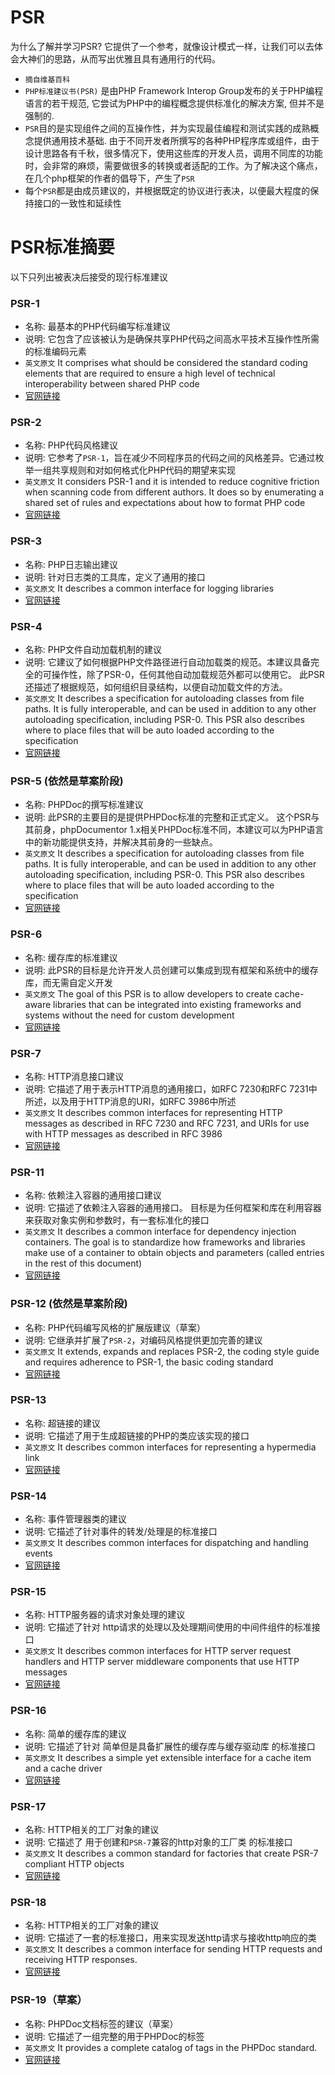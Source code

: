# PSR
为什么了解并学习PSR? 它提供了一个参考，就像设计模式一样，让我们可以去体会大神们的思路，从而写出优雅且具有通用行的代码。

- `摘自维基百科`
- `PHP标准建议书(PSR)` 是由PHP Framework Interop Group发布的关于PHP编程语言的若干规范, 它尝试为PHP中的编程概念提供标准化的解决方案, 但并不是强制的.
- `PSR`目的是实现组件之间的互操作性，并为实现最佳编程和测试实践的成熟概念提供通用技术基础. 由于不同开发者所撰写的各种PHP程序库或组件，由于设计思路各有千秋，很多情况下，使用这些库的开发人员，调用不同库的功能时，会非常的麻烦，需要做很多的转换或者适配的工作。为了解决这个痛点，在几个php框架的作者的倡导下，产生了`PSR`
- 每个`PSR`都是由成员建议的，并根据既定的协议进行表决，以便最大程度的保持接口的一致性和延续性

# PSR标准摘要
以下只列出被表决后接受的现行标准建议
### PSR-1
- 名称: 最基本的PHP代码编写标准建议
- 说明: 它包含了应该被认为是确保共享PHP代码之间高水平技术互操作性所需的标准编码元素
- `英文原文` It comprises what should be considered the standard coding elements that are required to ensure a high level of technical interoperability between shared PHP code
- <a target="_blank" href="https://www.php-fig.org/psr/psr-1/">官网链接</a>

### PSR-2
- 名称: PHP代码风格建议
- 说明: 它参考了`PSR-1`，旨在减少不同程序员的代码之间的风格差异。它通过枚举一组共享规则和对如何格式化PHP代码的期望来实现
- `英文原文` It considers PSR-1 and it is intended to reduce cognitive friction when scanning code from different authors. It does so by enumerating a shared set of rules and expectations about how to format PHP code
- <a target="_blank" href="https://www.php-fig.org/psr/psr-2/">官网链接</a>

### PSR-3
- 名称: PHP日志输出建议
- 说明: 针对日志类的工具库，定义了通用的接口
- `英文原文` It describes a common interface for logging libraries
- <a target="_blank" href="https://www.php-fig.org/psr/psr-3/">官网链接</a>

### PSR-4
- 名称: PHP文件自动加载机制的建议
- 说明: 它建议了如何根据PHP文件路径进行自动加载类的规范。本建议具备完全的可操作性，除了PSR-0，任何其他自动加载规范外都可以使用它。 此PSR还描述了根据规范，如何组织目录结构，以便自动加载文件的方法。
- `英文原文` It describes a specification for autoloading classes from file paths. It is fully interoperable, and can be used in addition to any other autoloading specification, including PSR-0. This PSR also describes where to place files that will be auto loaded according to the specification
- <a target="_blank" href="https://www.php-fig.org/psr/psr-4/">官网链接</a>

### PSR-5 (依然是草案阶段)
- 名称: PHPDoc的撰写标准建议
- 说明: 此PSR的主要目的是提供PHPDoc标准的完整和正式定义。 这个PSR与其前身，phpDocumentor 1.x相关PHPDoc标准不同，本建议可以为PHP语言中的新功能提供支持，并解决其前身的一些缺点。
- `英文原文` It describes a specification for autoloading classes from file paths. It is fully interoperable, and can be used in addition to any other autoloading specification, including PSR-0. This PSR also describes where to place files that will be auto loaded according to the specification
- <a target="_blank" href="https://www.php-fig.org/psr/psr-5/">官网链接</a>

### PSR-6
- 名称: 缓存库的标准建议
- 说明: 此PSR的目标是允许开发人员创建可以集成到现有框架和系统中的缓存库，而无需自定义开发
- `英文原文` The goal of this PSR is to allow developers to create cache-aware libraries that can be integrated into existing frameworks and systems without the need for custom development
- <a target="_blank" href="https://www.php-fig.org/psr/psr-6/">官网链接</a>

### PSR-7
- 名称: HTTP消息接口建议
- 说明: 它描述了用于表示HTTP消息的通用接口，如RFC 7230和RFC 7231中所述，以及用于HTTP消息的URI，如RFC 3986中所述
- `英文原文` It describes common interfaces for representing HTTP messages as described in RFC 7230 and RFC 7231, and URIs for use with HTTP messages as described in RFC 3986
- <a target="_blank" href="https://www.php-fig.org/psr/psr-7/">官网链接</a>

### PSR-11
- 名称: 依赖注入容器的通用接口建议
- 说明: 它描述了依赖注入容器的通用接口。 目标是为任何框架和库在利用容器来获取对象实例和参数时，有一套标准化的接口
- `英文原文` It describes a common interface for dependency injection containers. The goal is to standardize how frameworks and libraries make use of a container to obtain objects and parameters (called entries in the rest of this document)
- <a target="_blank" href="https://github.com/container-interop/fig-standards/blob/master/proposed/container.md">官网链接</a>

### PSR-12 (依然是草案阶段)
- 名称: PHP代码编写风格的扩展版建议（草案）
- 说明: 它继承并扩展了`PSR-2`，对编码风格提供更加完善的建议
- `英文原文` It extends, expands and replaces PSR-2, the coding style guide and requires adherence to PSR-1, the basic coding standard
- <a target="_blank" href="https://github.com/php-fig/fig-standards/blob/master/proposed/extended-coding-style-guide.md">官网链接</a>

### PSR-13
- 名称: 超链接的建议
- 说明: 它描述了用于生成超链接的PHP的类应该实现的接口
- `英文原文` It describes common interfaces for representing a hypermedia link
- <a target="_blank" href="https://www.php-fig.org/psr/psr-13/">官网链接</a>

### PSR-14
- 名称: 事件管理器类的建议
- 说明: 它描述了针对事件的转发/处理是的标准接口
- `英文原文` It describes common interfaces for dispatching and handling events
- <a target="_blank" href="https://www.php-fig.org/psr/psr-14/">官网链接</a>

### PSR-15
- 名称: HTTP服务器的请求对象处理的建议
- 说明: 它描述了针对 http请求的处理以及处理期间使用的中间件组件的标准接口
- `英文原文` It describes common interfaces for HTTP server request handlers and HTTP server middleware components that use HTTP messages
- <a target="_blank" href="https://www.php-fig.org/psr/psr-15/">官网链接</a>

### PSR-16
- 名称: 简单的缓存库的建议
- 说明: 它描述了针对 简单但是具备扩展性的缓存库与缓存驱动库 的标准接口
- `英文原文` It describes a simple yet extensible interface for a cache item and a cache driver
- <a target="_blank" href="https://www.php-fig.org/psr/psr-16/">官网链接</a>

### PSR-17
- 名称: HTTP相关的工厂对象的建议
- 说明: 它描述了 用于创建和`PSR-7`兼容的http对象的工厂类 的标准接口
- `英文原文` It describes a common standard for factories that create PSR-7 compliant HTTP objects
- <a target="_blank" href="https://www.php-fig.org/psr/psr-17/">官网链接</a>

### PSR-18
- 名称: HTTP相关的工厂对象的建议
- 说明: 它描述了一套的标准接口，用来实现发送http请求与接收http响应的类
- `英文原文` It describes a common interface for sending HTTP requests and receiving HTTP responses.
- <a target="_blank" href="https://www.php-fig.org/psr/psr-18/">官网链接</a>

### PSR-19（草案）
- 名称: PHPDoc文档标签的建议（草案）
- 说明: 它描述了一组完整的用于PHPDoc的标签
- `英文原文` It provides a complete catalog of tags in the PHPDoc standard.
- <a target="_blank" href="https://github.com/php-fig/fig-standards/blob/master/proposed/phpdoc-tags.md">官网链接</a>